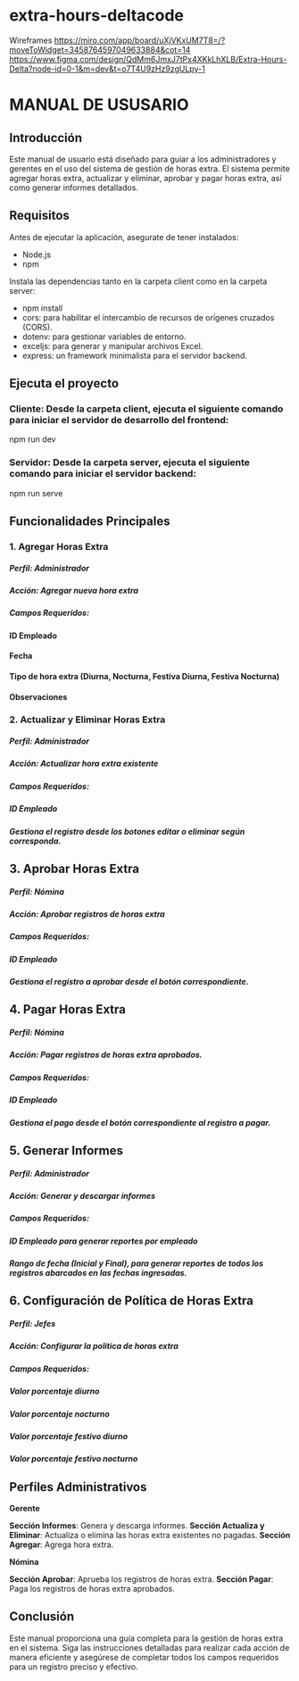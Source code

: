 # extra-hours-deltacode

Wireframes
https://miro.com/app/board/uXjVKxUM7T8=/?moveToWidget=3458764597049633884&cot=14
https://www.figma.com/design/QdMm6JmxJ7tPx4XKkLhXLB/Extra-Hours-Delta?node-id=0-1&m=dev&t=o7T4U9zHz9zgULpy-1

 # **MANUAL DE USUSARIO**
 
## **Introducción**

Este manual de usuario está diseñado para guiar a los administradores y gerentes en el uso del sistema de gestión de horas extra. El sistema permite agregar horas extra, actualizar y eliminar, aprobar y pagar horas extra, así como generar informes detallados.

## **Requisitos**

Antes de ejecutar la aplicación, asegurate de tener instalados:

+ Node.js
+ npm

Instala las dependencias tanto en la carpeta client como en la carpeta server:

+ npm install
+ cors: para habilitar el intercambio de recursos de orígenes cruzados (CORS).
+ dotenv: para gestionar variables de entorno.
+ exceljs: para generar y manipular archivos Excel.
+ express: un framework minimalista para el servidor backend.

## **Ejecuta el proyecto**

### **Cliente:** Desde la carpeta client, ejecuta el siguiente comando para iniciar el servidor de desarrollo del frontend:

npm run dev

### **Servidor:** Desde la carpeta server, ejecuta el siguiente comando para iniciar el servidor backend:

npm run serve


## **Funcionalidades Principales**

### 1. **Agregar Horas Extra**
   
##### **Perfil**: Administrador
##### **Acción**: Agregar nueva hora extra
##### **Campos Requeridos:**
#### ID Empleado
#### Fecha
#### Tipo de hora extra (Diurna, Nocturna, Festiva Diurna, Festiva Nocturna)
#### Observaciones

### 2. **Actualizar y Eliminar Horas Extra**
   
##### **Perfil**: Administrador
##### **Acción**: Actualizar hora extra existente
##### **Campos Requeridos**:
##### ID Empleado
##### Gestiona el registro desde los botones editar o eliminar según corresponda.


## 3.  **Aprobar Horas Extra**

##### **Perfil**: Nómina
##### **Acción**: Aprobar registros de horas extra
##### **Campos Requeridos**:
##### ID Empleado
##### Gestiona el registro a aprobar desde el botón correspondiente.

## 4.  **Pagar Horas Extra**

##### **Perfil**: Nómina
##### **Acción**: Pagar registros de horas extra aprobados.
##### **Campos Requeridos**:
##### ID Empleado
##### Gestiona el pago desde el botón correspondiente al registro a pagar.

## 5. **Generar Informes**
   
##### **Perfil**: Administrador
##### **Acción**: Generar y descargar informes
##### **Campos Requeridos**:
##### ID Empleado para generar reportes por empleado
##### Rango de fecha (Inicial y Final), para generar reportes de todos los registros abarcados en las fechas ingresadas.

## 6.  **Configuración de Política de Horas Extra**
 
##### **Perfil**: Jefes
##### **Acción**: Configurar la política de horas extra
##### **Campos Requeridos**:
##### Valor porcentaje diurno
##### Valor porcentaje nocturno
##### Valor porcentaje festivo diurno
##### Valor porcentaje festivo nocturno


## **Perfiles Administrativos**

**Gerente**

**Sección Informes**: Genera y descarga informes.
**Sección Actualiza y Eliminar**: Actualiza o elimina las horas extra existentes no pagadas.
**Sección Agregar**: Agrega hora extra.

**Nómina**

**Sección Aprobar**: Aprueba los registros de horas extra.
**Sección Pagar**: Paga los registros de horas extra aprobados.

## **Conclusión**
Este manual proporciona una guía completa para la gestión de horas extra en el sistema. Siga las instrucciones detalladas para realizar cada acción de manera eficiente y asegúrese de completar todos los campos requeridos para un registro preciso y efectivo.
